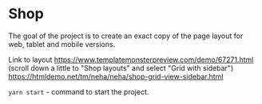 # Shop
The goal of the project is to create an exact copy of the page layout for web, tablet and mobile versions.

Link to layout https://www.templatemonsterpreview.com/demo/67271.html (scroll down a little to "Shop layouts" and select "Grid with sidebar")
https://htmldemo.net/tm/neha/neha/shop-grid-view-sidebar.html

`yarn start` - command to start the project.

